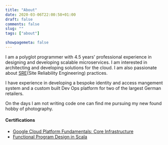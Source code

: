 ```yaml
---
title: "About"
date: 2020-03-06T22:00:58+01:00
draft: false
comments: false
slug: ""
tags: ["about"]

showpagemeta: false
---
```

I am a polyglot programmer with 4.5 years' professional experience in designing and developing scalable microservices. I am interested in architecting and developing solutions for the cloud. I am also passionate about [SRE](https://landing.google.com/sre/)(Site Reliability Engineering) practices.

I have experience in developing a bespoke identity and access mangement system and a custom built Dev Ops platform for two of the largest German retailers. 

On the days I am not writing code one can find me pursuing my new found hobby of photography.

#### Certifications
- [Google Cloud Platform Fundamentals: Core Infrastructure](https://www.coursera.org/account/accomplishments/verify/S9RULTPCBRDB)
- [Functional Program Design in Scala](https://www.coursera.org/account/accomplishments/verify/EZMFM4SG6FGD)

